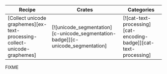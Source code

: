 | Recipe | Crates | Categories |
|--------|--------|------------|
| [Collect unicode graphemes][ex-text-processing-collect-unicode-graphemes] | [![unicode_segmentation][c-unicode_segmentation-badge]][c-unicode_segmentation] | [![cat-text-processing][cat-encoding-badge]][cat-text-processing] |

<div class="hidden">
FIXME
</div>
